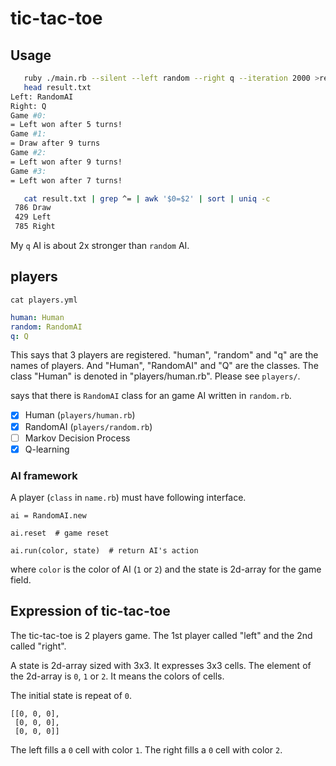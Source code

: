 # tic-tac-toe

## Usage

```bash
   ruby ./main.rb --silent --left random --right q --iteration 2000 >result.txt
   head result.txt
Left: RandomAI
Right: Q
Game #0:
= Left won after 5 turns!
Game #1:
= Draw after 9 turns
Game #2:
= Left won after 9 turns!
Game #3:
= Left won after 7 turns!

   cat result.txt | grep ^= | awk '$0=$2' | sort | uniq -c
 786 Draw
 429 Left
 785 Right
```

My `q` AI is about 2x stronger than `random` AI.

## players

`cat players.yml`

```yaml
human: Human
random: RandomAI
q: Q
```

This says that 3 players are registered.
"human", "random" and "q" are the names of players.
And "Human", "RandomAI" and "Q" are the classes.
The class "Human" is denoted in "players/human.rb".
Please see `players/`.

says that there is  `RandomAI` class for an game AI written in `random.rb`.

- [x] Human (`players/human.rb`)
- [x] RandomAI (`players/random.rb`)
- [ ] Markov Decision Process
- [x] Q-learning

### AI framework

A player (`class` in `name.rb`) must have following interface.

```
ai = RandomAI.new

ai.reset  # game reset

ai.run(color, state)  # return AI's action
```

where
`color` is the color of AI (`1` or `2`)
and the state is 2d-array for the game field.

## Expression of tic-tac-toe

The tic-tac-toe is 2 players game.
The 1st player called "left"
and the 2nd called "right".

A state is 2d-array sized with 3x3.
It expresses 3x3 cells.
The element of the 2d-array is `0`, `1` or `2`.
It means the colors of cells.

The initial state is repeat of `0`.

```
[[0, 0, 0],
 [0, 0, 0],
 [0, 0, 0]]
```

The left fills a `0` cell with color `1`.
The right fills a `0` cell with color `2`.

